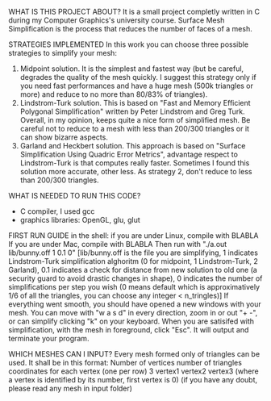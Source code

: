 WHAT IS THIS PROJECT ABOUT?
It is a small project completly written in C during my Computer Graphics's university course.
Surface Mesh Simplification is the process that reduces the number of faces of a mesh.

STRATEGIES IMPLEMENTED
In this work you can choose three possible strategies to simplify your mesh:
1. Midpoint solution. It is the simplest and fastest way (but be careful, degrades the quality of the mesh quickly. I suggest this strategy only if you need fast performances and have a huge mesh (500k triangles or more) and reduce to no more than 80/83% of triangles).
2. Lindstrom-Turk solution. This is based on "Fast and Memory Efficient Polygonal Simplification" written by Peter Lindstrom and Greg Turk. Overall, in my opinion, keeps quite a nice form of simplified mesh. Be careful not to reduce to a mesh with less than 200/300 triangles or it can show bizarre aspects.
3. Garland and Heckbert solution. This approach is based on "Surface Simplification Using Quadric Error Metrics", advantage respect to Lindstrom-Turk is that computes really faster. Sometimes I found this solution more accurate, other less. As strategy 2, don't reduce to less than 200/300 triangles. 


WHAT IS NEEDED TO RUN THIS CODE?
- C compiler, I used gcc  
- graphics libraries: OpenGL, glu, glut 

FIRST RUN GUIDE 
in the shell:
if you are under Linux, compile with BLABLA
If you are under Mac, compile with BLABLA
Then run with "./a.out lib/bunny.off 1 0.1 0" [lib/bunny.off is the file you are simplifying, 1 indicates Lindstrom-Turk simplification alghoritm (0 for midpoint, 1 Lindstrom-Turk, 2 Garland), 0.1 indicates a check for distance from new solution to old one (a security guard to avoid drastic changes in shape), 0 indicates the number of simplifications per step you wish (0 means default which is approximatively 1/6 of all the triangles, you can choose any integer < n_tringles)]
If everything went smooth, you should have opened a new windows with your mesh. You can move with "w a s d" in every direction, zoom in or out "+ -", or can simplify clicking "k" on your keyboard. When you are satisifed with simplification, with the mesh in foreground, click "Esc". It will output and terminate your program.

WHICH MESHES CAN I INPUT?
Every mesh formed only of triangles can be used. It shall be in this format:
Number of vertices number of triangles 
coordinates for each vertex (one per row)
3 vertex1 vertex2 vertex3 (where a vertex is identified by its number, first vertex is 0)
(if you have any doubt, please read any mesh in input folder)

